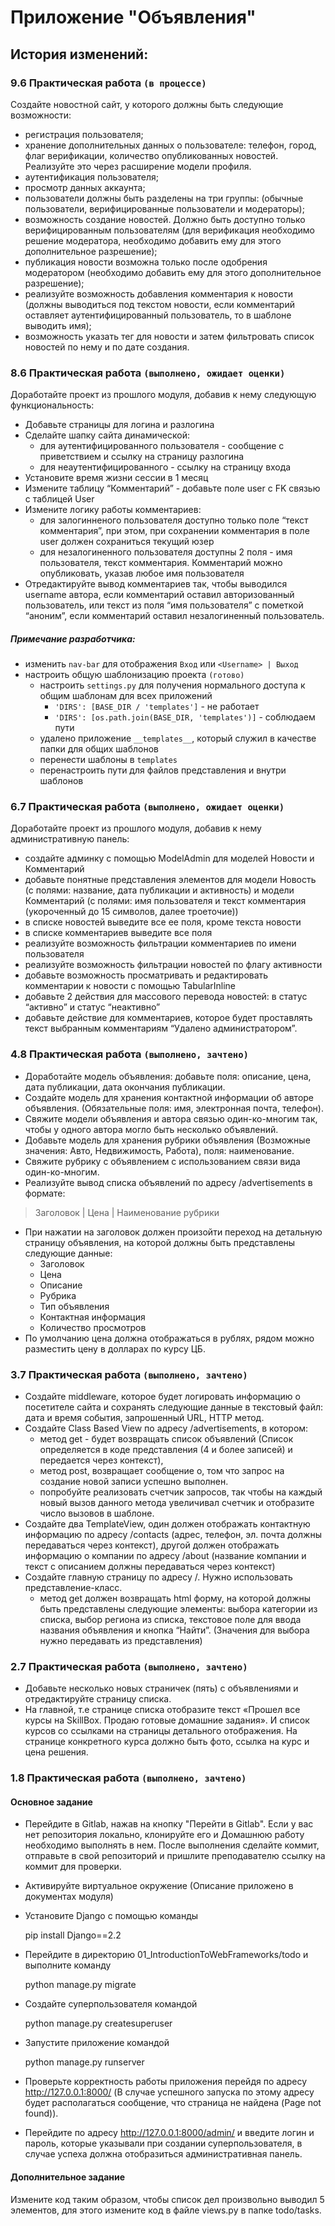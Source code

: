 # Приложение "Объявления"
## История изменений:
### 9.6 Практическая работа `(в процессе)`
Создайте новостной сайт, у которого должны быть следующие возможности:
* регистрация пользователя;
* хранение дополнительных данных о пользователе: телефон, город, флаг верификации, количество опубликованных новостей. Реализуйте это через расширение модели профиля.
* аутентификация пользователя;
* просмотр данных аккаунта;
* пользователи должны быть разделены на три группы: (обычные пользователи, верифицированные пользователи и модераторы);
* возможность создание новостей. Должно быть доступно только верифицированным пользователям (для верификация необходимо решение модератора, необходимо добавить ему для этого дополнительное разрешение);
* публикация новости возможна только после одобрения модератором (необходимо добавить ему для этого дополнительное разрешение);
* реализуйте возможность добавления комментария к новости (должны выводиться под текстом новости, если комментарий оставляет аутентифицированный пользователь, то в шаблоне выводить имя);
* возможность указать тег для новости и затем фильтровать список новостей по нему и по дате создания.

### 8.6 Практическая работа `(выполнено, ожидает оценки)`
Доработайте проект из прошлого модуля, добавив к нему следующую функциональность:
- Добавьте страницы для логина и разлогина
- Сделайте шапку сайта динамической:
  - для аутентифицированного пользователя - сообщение с приветствием и ссылку на страницу разлогина
  - для неаутентифицированного - ссылку на страницу входа
- Установите время жизни сессии в 1 месяц
- Измените таблицу “Комментарий” - добавьте поле user c FK связью с таблицей User
- Измените логику работы комментариев:
  - для залогинненого пользователя доступно только поле “текст комментария”, при этом, при сохранении комментария в поле user должен сохраниться текущий юзер
  - для незалогиненного пользователя доступны 2 поля - имя пользователя, текст комментария. Комментарий можно опубликовать, указав любое имя пользователя
- Отредактируйте вывод комментариев так, чтобы выводился username автора, если комментарий оставил авторизованный пользователь, или текст из поля “имя пользователя” с пометкой “аноним”, если комментарий оставил незалогиненный пользователь.
##### Примечание разработчика:
- изменить `nav-bar` для отображения `Вход` или `<Username> | Выход`
- настроить общую шаблонизацию проекта `(готово)`
  - настроить `settings.py` для получения нормального доступа к общим шаблонам для всех приложений
    - `'DIRS': [BASE_DIR / 'templates']` - не работает
    - `'DIRS': [os.path.join(BASE_DIR, 'templates')]` - соблюдаем пути
  - удалено приложение `__templates__`, который служил в качестве папки для общих шаблонов
  - перенести шаблоны в `templates`
  - перенастроить пути для файлов представления и внутри шаблонов

### 6.7 Практическая работа `(выполнено, ожидает оценки)`
Доработайте проект из прошлого модуля, добавив к нему административную панель:
- создайте админку с помощью ModelAdmin для моделей Новости и Комментарий
- добавьте понятные представления элементов для модели Новость (с полями: название, дата публикации и активность) и модели Комментарий (с полями: имя пользователя и текст комментария (укороченный до 15 символов, далее троеточие))
- в списке новостей выведите все ее поля, кроме текста новости
- в списке комментариев выведите все поля
- реализуйте возможность фильтрации комментариев по имени пользователя
- реализуйте возможность фильтрации новостей по флагу активности
- добавьте возможность просматривать и редактировать комментарии к новости с помощью TabularInline
- добавьте 2 действия для массового перевода новостей: в статус “активно” и статус “неактивно”
- добавьте действие для комментариев, которое будет проставлять текст выбранным комментариям “Удалено администратором”.

### 4.8 Практическая работа `(выполнено, зачтено)`
- Доработайте модель объявления: добавьте поля: описание, цена, дата публикации, дата окончания публикации.
- Создайте модель для хранения контактной информации об авторе объявления. (Обязательные поля: имя, электронная почта, телефон).
- Свяжите модели объявления и автора связью один-ко-многим так, чтобы у одного автора могло быть несколько объявлений.
- Добавьте модель для хранения рубрики объявления (Возможные значения: Авто, Недвижимость, Работа), поля: наименование.
- Свяжите рубрику с объявлением с использованием связи вида один-ко-многим.
- Реализуйте вывод списка объявлений по адресу /advertisements в формате:
> Заголовок | Цена | Наименование рубрики

- При нажатии на заголовок должен произойти переход на детальную страницу объявления, на которой должны быть представлены следующие данные:
  - Заголовок
  - Цена
  - Описание
  - Рубрика
  - Тип объявления
  - Контактная информация
  - Количество просмотров
- По умолчанию цена должна отображаться в рублях, рядом можно разместить цену в долларах по курсу ЦБ.

### 3.7 Практическая работа `(выполнено, зачтено)`
- Создайте middleware, которое будет логировать информацию о посетителе сайта и сохранять следующие данные в текстовый файл: дата и время события, запрошенный URL, HTTP метод.
- Создайте Class Based View по адресу  /advertisements, в котором:
  - метод get - будет возвращать список объявлений (Список определяется в коде представления (4 и более записей) и передается через контекст),
  - метод post, возвращает сообщение о, том что запрос на создание новой записи успешно выполнен.
  - попробуйте реализовать счетчик запросов, так чтобы на каждый новый вызов данного метода увеличивал счетчик и отобразите число вызовов в шаблоне.
- Создайте два TemplateView, один должен отображать контактную информацию по адресу /сontacts (адрес, телефон, эл. почта должны передаваться через контекст), другой должен отображать информацию о компании по адресу /about (название компании и текст с описанием должны передаваться через контекст)
- Создайте главную страницу по адресу /. Нужно использовать представление-класс.
  - метод get должен возвращать html форму, на которой должны быть представлены следующие элементы: выбора категории из списка, выбор региона из списка, текстовое поле для ввода названия объявления и кнопка “Найти”. (Значения для выбора нужно передавать из представления)

### 2.7 Практическая работа `(выполнено, зачтено)`
- Добавьте несколько новых страничек (пять) с объявлениями и отредактируйте страницу списка.
- На главной, т.е странице списка отобразите текст «Прошел все курсы на SkillBox. Продаю готовые домашние задания». И список курсов со ссылками на страницы детального отображения. На странице конкретного курса должно быть фото, ссылка на курс и цена решения.

### 1.8 Практическая работа `(выполнено, зачтено)`
#### Основное задание
- Перейдите в Gitlab, нажав на кнопку "Перейти в Gitlab". Если у вас нет репозитория локально, клонируйте его и Домашнюю работу необходимо выполнять в нем. После выполнения сделайте коммит, отправьте в свой репозиторий и пришлите преподавателю ссылку на коммит для проверки.
- Активируйте виртуальное окружение (Описание приложено в документах модуля)
- Установите Django с помощью команды


    pip install Django==2.2

- Перейдите в директорию 01_IntroductionToWebFrameworks/todo и выполните команду


    python manage.py migrate

- Создайте суперпользователя командой


    python manage.py createsuperuser

- Запустите приложение командой


    python manage.py runserver

- Проверьте корректность работы приложения перейдя по адресу http://127.0.0.1:8000/ (В случае успешного запуска по этому адресу будет располагаться сообщение, что страница не найдена (Page not found)).
- Перейдите по адресу http://127.0.0.1:8000/admin/ и введите логин и пароль, которые указывали при создании суперпользователя, в случае успеха должна отобразиться административная панель.


#### Дополнительное задание
Измените код таким образом, чтобы список дел произвольно выводил 5 элементов, для этого измените код в файле views.py в папке todo/tasks.